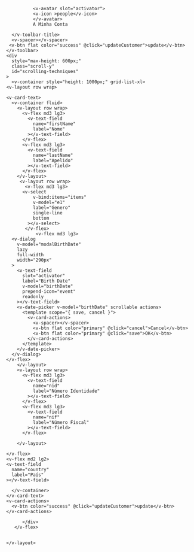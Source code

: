 <v-toolbar
      absolute
      color="teal lighten-3"
      scroll-off-screen
      scroll-target="#scrolling-techniques"
      v-bind="binding"
    >
      <v-toolbar-title>
        
              <v-avatar slot="activator">
              <v-icon >people</v-icon>
              </v-avatar>
              A Minha Conta

      </v-toolbar-title>
      <v-spacer></v-spacer>
     <v-btn flat color="success" @click="updateCustomer">update</v-btn>
    </v-toolbar>
    <div
      style="max-height: 600px;"
      class="scroll-y"
      id="scrolling-techniques"
    >
      <v-container style="height: 1000px;" grid-list-xl>
    <v-layout row wrap>
  <v-flex>
 <v-card color="grey lighten-4" flat>
   
    <v-card-text>
      <v-container fluid>
        <v-layout row wrap>
          <v-flex md3 lg3>
            <v-text-field
              name="firstName"
              label="Nome"
            ></v-text-field>
          </v-flex>
          <v-flex md3 lg3>
            <v-text-field
              name="lastName"
              label="Apelido"
            ></v-text-field>
          </v-flex>      
        </v-layout>
         <v-layout row wrap>
           <v-flex md3 lg3>
          <v-select
              v-bind:items="items"
              v-model="e1"
              label="Genero"
              single-line
              bottom
            ></v-select>
           </v-flex>
               <v-flex md3 lg3>
      <v-dialog        
        v-model="modalBirthDate"
        lazy
        full-width
        width="290px"
      >
        <v-text-field
          slot="activator"
          label="Birth Date"
          v-model="birthDate"
          prepend-icon="event"
          readonly
        ></v-text-field>
        <v-date-picker v-model="birthDate" scrollable actions>
          <template scope="{ save, cancel }">
            <v-card-actions>
              <v-spacer></v-spacer>
              <v-btn flat color="primary" @click="cancel">Cancel</v-btn>
              <v-btn flat color="primary" @click="save">OK</v-btn>
            </v-card-actions>
          </template>
        </v-date-picker>
      </v-dialog>
    </v-flex>
        </v-layout>
        <v-layout row wrap>
          <v-flex md3 lg3>
            <v-text-field
              name="nid"
              label="Número Identidade"
            ></v-text-field>
          </v-flex>
          <v-flex md3 lg3>
            <v-text-field
              name="nif"
              label="Número Fiscal"
            ></v-text-field>
          </v-flex>
         
        </v-layout>
 <v-layout row wrap>
   <v-flex md4 lg4>
            <v-text-field
              name="nib"
              label="Número Bancário"
            ></v-text-field>
          </v-flex>
   </v-layout>       

<v-layout row wrap>
  
  <v-flex md4 lg4>
    <v-text-field
      name="street"
      label="Morada"
    ></v-text-field>
  </v-flex>
  <v-flex md2 lg2>
    <v-text-field
      name="zipcode"
      label="Código Postal"
    ></v-text-field>
  </v-flex>
   
</v-layout>
<v-layout row wrap>
  <v-flex md2 lg2>
    <v-text-field
      name="city"
      label="Cidade"
    ></v-text-field>
    
    </v-flex>
    <v-flex md2 lg2>
    <v-text-field
      name="country"
      label="País"
    ></v-text-field>
  </v-flex>
</v-layout>
<v-layout row wrap>
  <v-flex md2 lg2>
    <v-text-field
      name="email"
      label="Email"
    ></v-text-field>
  </v-flex>
</v-layout>
<v-layout row wrap>
  <v-flex md2 lg2>
    <v-text-field
      name="phoneNumber"
      label="Telefone"
    ></v-text-field>
  </v-flex>
    <v-flex md2 lg2>
    <v-text-field
      name="mobileNumber"
      label="Telemovel"
    ></v-text-field>
    </v-flex>
</v-layout>

      </v-container>
    </v-card-text>
    <v-card-actions>
      <v-btn color="success" @click="updateCustomer">update</v-btn>
    </v-card-actions>
  </v-card>
      </v-flex>

<v-flex>
         <div>
            
          </div>
       </v-flex>


    </v-layout>
   </v-container>
    </div>